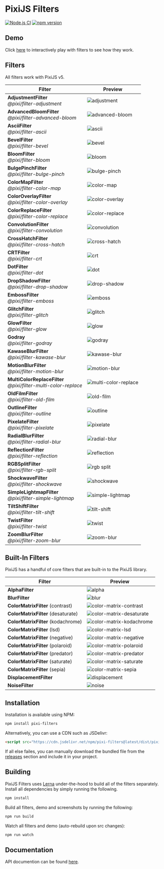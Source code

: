 # PixiJS Filters

[![Node.js CI](https://github.com/pixijs/filters/workflows/Node.js%20CI/badge.svg)](https://github.com/pixi.js/filters/actions?query=workflow%3A%22Node.js+CI%22) [![npm version](https://badge.fury.io/js/pixi-filters.svg)](https://badge.fury.io/js/pixi-filters)

## Demo

Click [here](https://pixijs.io/filters/tools/demo/) to interactively play with filters to see how they work.

## Filters

All filters work with PixiJS v5.

| Filter | Preview |
|---|---|
| **AdjustmentFilter**<br>_@pixi/filter-adjustment_ | ![adjustment](https://filters.pixijs.download/main/tools/screenshots/dist/adjustment.png?v=2) |
| **AdvancedBloomFilter**<br>_@pixi/filter-advanced-bloom_ | ![advanced-bloom](https://filters.pixijs.download/main/tools/screenshots/dist/advanced-bloom.png?v=2) |
| **AsciiFilter**<br>_@pixi/filter-ascii_ | ![ascii](https://filters.pixijs.download/main/tools/screenshots/dist/ascii.png?v=2) |
| **BevelFilter**<br>_@pixi/filter-bevel_ | ![bevel](https://filters.pixijs.download/main/tools/screenshots/dist/bevel.png?v=2) |
| **BloomFilter**<br>_@pixi/filter-bloom_ | ![bloom](https://filters.pixijs.download/main/tools/screenshots/dist/bloom.png?v=2) |
| **BulgePinchFilter**<br>_@pixi/filter-bulge-pinch_ | ![bulge-pinch](https://filters.pixijs.download/main/tools/screenshots/dist/bulge-pinch.gif?v=2) |
| **ColorMapFilter**<br>_@pixi/filter-color-map_ | ![color-map](https://filters.pixijs.download/main/tools/screenshots/dist/color-map.png?v=2) |
| **ColorOverlayFilter**<br>_@pixi/filter-color-overlay_ | ![color-overlay](https://filters.pixijs.download/main/tools/screenshots/dist/color-overlay.png?v=2) |
| **ColorReplaceFilter**<br>_@pixi/filter-color-replace_ | ![color-replace](https://filters.pixijs.download/main/tools/screenshots/dist/color-replace.png?v=2) |
| **ConvolutionFilter**<br>_@pixi/filter-convolution_ | ![convolution](https://filters.pixijs.download/main/tools/screenshots/dist/convolution.png?v=2) |
| **CrossHatchFilter**<br>_@pixi/filter-cross-hatch_ | ![cross-hatch](https://filters.pixijs.download/main/tools/screenshots/dist/cross-hatch.png?v=2) |
| **CRTFilter**<br>_@pixi/filter-crt_ | ![crt](https://filters.pixijs.download/main/tools/screenshots/dist/crt.png?v=2) |
| **DotFilter**<br>_@pixi/filter-dot_ | ![dot](https://filters.pixijs.download/main/tools/screenshots/dist/dot.png?v=2) |
| **DropShadowFilter**<br>_@pixi/filter-drop-shadow_| ![drop-shadow](https://filters.pixijs.download/main/tools/screenshots/dist/drop-shadow.png?v=2) |
| **EmbossFilter**<br>_@pixi/filter-emboss_ | ![emboss](https://filters.pixijs.download/main/tools/screenshots/dist/emboss.png?v=2) |
| **GlitchFilter**<br>_@pixi/filter-glitch_ | ![glitch](https://filters.pixijs.download/main/tools/screenshots/dist/glitch.png?v=1) |
| **GlowFilter**<br>_@pixi/filter-glow_ | ![glow](https://filters.pixijs.download/main/tools/screenshots/dist/glow.png?v=2) |
| **Godray**<br>_@pixi/filter-godray_ | ![godray](https://filters.pixijs.download/main/tools/screenshots/dist/godray.gif?v=2) |
| **KawaseBlurFilter**<br>_@pixi/filter-kawase-blur_ | ![kawase-blur](https://filters.pixijs.download/main/tools/screenshots/dist/kawase-blur.png?v=1) |
| **MotionBlurFilter**<br>_@pixi/filter-motion-blur_ | ![motion-blur](https://filters.pixijs.download/main/tools/screenshots/dist/motion-blur.png?v=1) |
| **MultiColorReplaceFilter**<br>_@pixi/filter-multi-color-replace_ | ![multi-color-replace](https://filters.pixijs.download/main/tools/screenshots/dist/multi-color-replace.png?v=1) |
| **OldFilmFilter**<br>_@pixi/filter-old-film_ | ![old-film](https://filters.pixijs.download/main/tools/screenshots/dist/old-film.gif?v=2) |
| **OutlineFilter**<br>_@pixi/filter-outline_ | ![outline](https://filters.pixijs.download/main/tools/screenshots/dist/outline.png?v=2) |
| **PixelateFilter**<br>_@pixi/filter-pixelate_ | ![pixelate](https://filters.pixijs.download/main/tools/screenshots/dist/pixelate.png?v=2) |
| **RadialBlurFilter**<br>_@pixi/filter-radial-blur_ | ![radial-blur](https://filters.pixijs.download/main/tools/screenshots/dist/radial-blur.png?v=2) |
| **ReflectionFilter**<br>_@pixi/filter-reflection_ | ![reflection](https://filters.pixijs.download/main/tools/screenshots/dist/reflection.png?v=2) |
| **RGBSplitFilter**<br>_@pixi/filter-rgb-split_ | ![rgb split](https://filters.pixijs.download/main/tools/screenshots/dist/rgb.png?v=2) |
| **ShockwaveFilter**<br>_@pixi/filter-shockwave_ | ![shockwave](https://filters.pixijs.download/main/tools/screenshots/dist/shockwave.gif?v=3) |
| **SimpleLightmapFilter**<br>_@pixi/filter-simple-lightmap_ | ![simple-lightmap](https://filters.pixijs.download/main/tools/screenshots/dist/simple-lightmap.png?v=2) |
| **TiltShiftFilter**<br>_@pixi/filter-tilt-shift_ | ![tilt-shift](https://filters.pixijs.download/main/tools/screenshots/dist/tilt-shift.png?v=2) |
| **TwistFilter**<br>_@pixi/filter-twist_ | ![twist](https://filters.pixijs.download/main/tools/screenshots/dist/twist.png?v=2) |
| **ZoomBlurFilter**<br>_@pixi/filter-zoom-blur_ | ![zoom-blur](https://filters.pixijs.download/main/tools/screenshots/dist/zoom-blur.png?v=4) |

## Built-In Filters

PixiJS has a handful of core filters that are built-in to the PixiJS library.

| Filter | Preview |
|---|---|
| **AlphaFilter** | ![alpha](https://filters.pixijs.download/main/tools/screenshots/dist/alpha.png?v=2) |
| **BlurFilter** | ![blur](https://filters.pixijs.download/main/tools/screenshots/dist/blur.png?v=2) |
| **ColorMatrixFilter** (contrast) | ![color-matrix-contrast](https://filters.pixijs.download/main/tools/screenshots/dist/color-matrix-contrast.png?v=2) |
| **ColorMatrixFilter** (desaturate) | ![color-matrix-desaturate](https://filters.pixijs.download/main/tools/screenshots/dist/color-matrix-desaturate.png?v=2) |
| **ColorMatrixFilter** (kodachrome) | ![color-matrix-kodachrome](https://filters.pixijs.download/main/tools/screenshots/dist/color-matrix-kodachrome.png?v=2) |
| **ColorMatrixFilter** (lsd) | ![color-matrix-lsd](https://filters.pixijs.download/main/tools/screenshots/dist/color-matrix-lsd.png?v=2) |
| **ColorMatrixFilter** (negative) | ![color-matrix-negative](https://filters.pixijs.download/main/tools/screenshots/dist/color-matrix-negative.png?v=2) |
| **ColorMatrixFilter** (polaroid) | ![color-matrix-polaroid](https://filters.pixijs.download/main/tools/screenshots/dist/color-matrix-polaroid.png?v=2) |
| **ColorMatrixFilter** (predator) | ![color-matrix-predator](https://filters.pixijs.download/main/tools/screenshots/dist/color-matrix-predator.png?v=2) |
| **ColorMatrixFilter** (saturate) | ![color-matrix-saturate](https://filters.pixijs.download/main/tools/screenshots/dist/color-matrix-saturate.png?v=2) |
| **ColorMatrixFilter** (sepia) | ![color-matrix-sepia](https://filters.pixijs.download/main/tools/screenshots/dist/color-matrix-sepia.png?v=2) |
| **DisplacementFilter** | ![displacement](https://filters.pixijs.download/main/tools/screenshots/dist/displacement.png?v=2) |
| **NoiseFilter** | ![noise](https://filters.pixijs.download/main/tools/screenshots/dist/noise.png?v=2) |

## Installation

Installation is available using NPM:

```bash
npm install pixi-filters
```

Alternatively, you can use a CDN such as JSDelivr:

```html
<script src="https://cdn.jsdelivr.net/npm/pixi-filters@latest/dist/pixi-filters.js"></script>
```

If all else failes, you can manually download the bundled file from the [releases](https://github.com/pixijs/filters/releases) section and include it in your project.

## Building

PixiJS Filters uses [Lerna](https://github.com/lerna/lerna) under-the-hood to build all of the filters separately. Install all dependencies by simply running the following.

```bash
npm install
```

Build all filters, demo and screenshots by running the following:

```bash
npm run build
```

Watch all filters and demo (auto-rebuild upon src changes):

```bash
npm run watch
```

## Documentation

API documention can be found [here](http://pixijs.io/filters/docs/).
